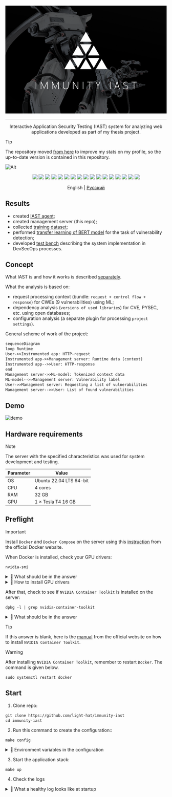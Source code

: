 <p align="center">
<img src="assets/head.png">
</p>

<hr/>
<p align="center">Interactive Application Security Testing (IAST) system for analyzing web applications developed as part of my thesis project.</p>

> [!TIP]
> The repository moved <a href="https://github.com/Immunity-IAST/">from here</a> to improve my stats on my profile, so the up-to-date version is contained in this repository.

![Alt](https://repobeats.axiom.co/api/embed/10d02370c829c6bce09e71bee20ebc1cba320892.svg "Repobeats analytics image")

<p align="center">
<img src="https://img.shields.io/badge/nVIDIA-%2376B900.svg?style=for-the-badge&logo=nVIDIA&logoColor=white">
<img src="https://img.shields.io/badge/cuda-000000.svg?style=for-the-badge&logo=nVIDIA&logoColor=green">
<img src="https://img.shields.io/badge/jupyter-%23FA0F00.svg?style=for-the-badge&logo=jupyter&logoColor=white">
<img src="https://img.shields.io/badge/pandas-%23150458.svg?style=for-the-badge&logo=pandas&logoColor=white">
<img src="https://img.shields.io/badge/PyTorch-%23EE4C2C.svg?style=for-the-badge&logo=PyTorch&logoColor=white">
<img src="https://img.shields.io/badge/scikit--learn-%23F7931E.svg?style=for-the-badge&logo=scikit-learn&logoColor=white">
<img src="https://img.shields.io/badge/numpy-%23013243.svg?style=for-the-badge&logo=numpy&logoColor=white">
<img src="https://img.shields.io/badge/javascript-%23323330.svg?style=for-the-badge&logo=javascript&logoColor=%23F7DF1E">
<img src="https://img.shields.io/badge/vuejs-%2335495e.svg?style=for-the-badge&logo=vuedotjs&logoColor=%234FC08D">
<img src="https://img.shields.io/badge/python-3670A0?style=for-the-badge&logo=python&logoColor=ffdd54">
<img src="https://img.shields.io/badge/django-%23092E20.svg?style=for-the-badge&logo=django&logoColor=white">
<img src="https://img.shields.io/badge/DJANGO-REST-ff1709?style=for-the-badge&logo=django&logoColor=white&color=ff1709&labelColor=gray">
<img src="https://img.shields.io/badge/celery-%23a9cc54.svg?style=for-the-badge&logo=celery&logoColor=ddf4a4">
<img src="https://img.shields.io/badge/redis-%23DD0031.svg?style=for-the-badge&logo=redis&logoColor=white">
<img src="https://img.shields.io/badge/postgres-%23316192.svg?style=for-the-badge&logo=postgresql&logoColor=white">
<img src="https://img.shields.io/badge/nginx-%23009639.svg?style=for-the-badge&logo=nginx&logoColor=white">
<img src="https://img.shields.io/badge/docker-%230db7ed.svg?style=for-the-badge&logo=docker&logoColor=white">
</p>

<div align="center">
English | 
<a href="Readme.ru.md">Русский</a>
</div>

## Results

- created [IAST agent](https://github.com/light-hat/immunity-python-agent);
- created management server (this repo);
- collected [training dataset](https://huggingface.co/datasets/l1ghth4t/iast-python3-django-flask);
- performed [transfer learning of BERT model](https://huggingface.co/l1ghth4t/immunity) for the task of vulnerability detection;
- developed [test bench](https://github.com/light-hat/devsecops-stand) describing the system implementation in DevSecOps processes.

## Concept

What IAST is and how it works is described [separately](Theory.md).

What the analysis is based on:

- request processing context (bundle: `request + control flow + response`) for CWEs (9 vulnerabilities) using ML;
- dependency analysis (`versions of used libraries`) for CVE, PYSEC, etc. using open databases;
- configuration analysis (a separate plugin for processing `project settings`).

General scheme of work of the project:

```mermaid
sequenceDiagram
loop Runtime
User->>Instrumented app: HTTP-request
Instrumented app->>Management server: Runtime data (context)
Instrumented app-->>User: HTTP-response
end
Management server->>ML-model: Tokenized context data
ML-model-->>Management server: Vulnerability label
User->>Management server: Requesting a list of vulnerabilities
Management server-->>User: List of found vulnerabilities
```

## Demo

![demo](assets/demo.gif)

## Hardware requirements

> [!NOTE]
> The server with the specified characteristics was used for system development and testing.

| Parameter | Value                   |
|-----------|-------------------------|
| OS        | Ubuntu 22.04 LTS 64-bit |
| CPU       | 4 cores                 |
| RAM       | 32 GB                   |
| GPU       | 1 × Tesla T4  16 GB     |

## Preflight

> [!IMPORTANT]
> Install `Docker` and `Docker Compose` on the server using this [instruction](https://docs.docker.com/engine/install/ubuntu/) from the official Docker website.

When Docker is installed, check your GPU drivers:

```shell
nvidia-smi
```

<details>
  <summary>👀 What should be in the answer</summary>

<hr />

```
Sat Jan  4 01:37:28 2025       
+---------------------------------------------------------------------------------------+
| NVIDIA-SMI 535.183.01             Driver Version: 535.183.01   CUDA Version: 12.2     |
|-----------------------------------------+----------------------+----------------------+
| GPU  Name                 Persistence-M | Bus-Id        Disp.A | Volatile Uncorr. ECC |
| Fan  Temp   Perf          Pwr:Usage/Cap |         Memory-Usage | GPU-Util  Compute M. |
|                                         |                      |               MIG M. |
|=========================================+======================+======================|
|   0  Tesla T4                       Off | 00000000:00:06.0 Off |                  Off |
| N/A   49C    P0              28W /  70W |    783MiB / 16384MiB |      0%      Default |
|                                         |                      |                  N/A |
+-----------------------------------------+----------------------+----------------------+
```

<hr />

</details>

<details>
  <summary>👀 How to install GPU drivers</summary>

<hr />

Install driver compilation tools and kernel headers:

```shell
sudo apt update
sudo apt-get install build-essential linux-headers-$(uname -r)
```

Look for available versions of the driver:

```shell
ubuntu-drivers devices
```

Find a similar line in the output:

```text
...
driver   : nvidia-driver-535 - distro non-free recommended
...
```

This is the version of the driver you need to install:

```shell
sudo apt-get install nvidia-driver-535
```

Then restart the server:

```shell
sudo reboot
```

After rebooting, check the GPU drivers again:

```shell
nvidia-smi
```

<hr />

</details>

After that, check to see if `NVIDIA Container Toolkit` is installed on the server:

```shell
dpkg -l | grep nvidia-container-toolkit
```

<details>
  <summary>👀 What should be in the answer</summary>

<hr />

```
ii  nvidia-container-toolkit          1.17.3-1          amd64     NVIDIA Container toolkit
ii  nvidia-container-toolkit-base     1.17.3-1          amd64     NVIDIA Container Toolkit Base

```

<hr />

</details>

> [!TIP]
> If this answer is blank, here is the [manual](https://docs.nvidia.com/datacenter/cloud-native/container-toolkit/latest/install-guide.html) from the official website on how to install `NVIDIA Container Toolkit`.

> [!WARNING]
> After installing `NVIDIA Container Toolkit`, remember to restart `Docker`. The command is given below.

```shell
sudo systemctl restart docker
```

## Start

1. Clone repo:

```shell
git clone https://github.com/light-hat/immunity-iast
cd immunity-iast
```

2. Run this command to create the configuration::

```shell
make config
```

<details>

  <summary>👀 Environment variables in the configuration</summary>

<hr />

- `API_URL`: the address where the service will be deployed;

- `API_PORT`: the port on which the service will receive requests;

- `POSTGRES_HOST`: the database host (the name of the service in the application stack);

- `POSTGRES_PORT`: the port of the database;

- `POSTGRES_USER`: database user;

- `POSTGRES_PASSWORD`: database password;

- `POSTGRES_DB`: name of the database used by the service;

<hr />

</details>

3. Start the application stack:

```shell
make up
```

4. Check the logs

<details>
  <summary>👀 What a healthy log looks like at startup</summary>

<hr />

Main application log:

```shell
make logs | grep immunity
```

```text
immunity-1    | DB not yet run...
immunity-1    | DB did run.
immunity-1    | Migrations for 'core':
immunity-1    |   core/migrations/0001_initial.py
immunity-1    |     + Create model Context
immunity-1    |     + Create model DatasetLabel
immunity-1    |     + Create model Library
immunity-1    |     + Create model Project
immunity-1    |     + Create model User
immunity-1    |     + Create model DependencyVulnerability
immunity-1    |     + Add field project to library
immunity-1    |     + Create model Event
immunity-1    |     + Add field project to context
immunity-1    |     + Create model Configuration
immunity-1    |     + Create model Request
immunity-1    |     + Create model Response
immunity-1    |     + Create model Vulnerability
immunity-1    | Operations to perform:
immunity-1    |   Apply all migrations: admin, auth, contenttypes, core, sessions
immunity-1    | Running migrations:
immunity-1    |   No migrations to apply.
immunity-1    | 2025-01-31 03:28:00,341 - [INFO] - [MainThread] - core.management.commands.init_users - (init_users.py).handle(21) - Администратор уже создан.
immunity-1    | [2025-01-31 00:28:00 +0000] [12] [INFO] Starting gunicorn 23.0.0
immunity-1    | [2025-01-31 00:28:00 +0000] [12] [INFO] Listening at: http://0.0.0.0:8000 (12)
immunity-1    | [2025-01-31 00:28:00 +0000] [12] [INFO] Using worker: sync
immunity-1    | [2025-01-31 00:28:00 +0000] [13] [INFO] Booting worker with pid: 13
```

Worker log:

```shell
make logs | grep worker
```

```text
worker-1      |  
worker-1      |  -------------- celery@10488abd3a8b v5.4.0 (opalescent)
worker-1      | --- ***** ----- 
worker-1      | -- ******* ---- Linux-5.15.0-131-generic-x86_64-with-glibc2.36 2025-01-31 03:27:58
worker-1      | - *** --- * --- 
worker-1      | - ** ---------- [config]
worker-1      | - ** ---------- .> app:         conf:0x7f1d7d8c48f0
worker-1      | - ** ---------- .> transport:   redis://redis:6379//
worker-1      | - ** ---------- .> results:     redis://redis:6379/
worker-1      | - *** --- * --- .> concurrency: 4 (prefork)
worker-1      | -- ******* ---- .> task events: OFF (enable -E to monitor tasks in this worker)
worker-1      | --- ***** ----- 
worker-1      |  -------------- [queues]
worker-1      |                 .> celery           exchange=celery(direct) key=celery
worker-1      |                 
worker-1      | 
worker-1      | [tasks]
worker-1      |   . engine.context.handle_config
worker-1      |   . engine.context.handle_context
worker-1      |   . engine.context.handle_dependencies
worker-1      |   . engine.engine.run_analysis_task
worker-1      | 
worker-1      | [2025-01-31 03:27:59,044: WARNING/MainProcess] /usr/local/lib/python3.12/site-packages/celery/worker/consumer/consumer.py:508: CPendingDeprecationWarning: The broker_connection_retry configuration setting will no longer determine
worker-1      | whether broker connection retries are made during startup in Celery 6.0 and above.
worker-1      | If you wish to retain the existing behavior for retrying connections on startup,
worker-1      | you should set broker_connection_retry_on_startup to True.
worker-1      |   warnings.warn(
worker-1      | 
worker-1      | [2025-01-31 03:27:59,054: WARNING/MainProcess] /usr/local/lib/python3.12/site-packages/celery/worker/consumer/consumer.py:508: CPendingDeprecationWarning: The broker_connection_retry configuration setting will no longer determine
worker-1      | whether broker connection retries are made during startup in Celery 6.0 and above.
worker-1      | If you wish to retain the existing behavior for retrying connections on startup,
worker-1      | you should set broker_connection_retry_on_startup to True.
nginx         | /docker-entrypoint.sh: Launching /docker-entrypoint.d/30-tune-worker-processes.sh
worker-1      |   warnings.warn(
worker-1      | 
immunity-1    | [2025-01-31 00:28:00 +0000] [12] [INFO] Using worker: sync
immunity-1    | [2025-01-31 00:28:00 +0000] [13] [INFO] Booting worker with pid: 13
nginx         | 2025/01/31 00:27:57 [notice] 1#1: start worker processes
nginx         | 2025/01/31 00:27:57 [notice] 1#1: start worker process 19
nginx         | 2025/01/31 00:27:57 [notice] 1#1: start worker process 20
nginx         | 2025/01/31 00:27:57 [notice] 1#1: start worker process 21
nginx         | 2025/01/31 00:27:57 [notice] 1#1: start worker process 22
```

<hr />

</details>
